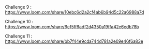 Challenge 9 : https://www.loom.com/share/10ebc6d2a2cf4ab6b94d5c22a6988a7d

Challenge 10 : https://www.loom.com/share/6cf5ff6adf2d4350a19ffa42e6edb78b

Challenge 11 : https://www.loom.com/share/bb7f44e9cda744d781a2e09e46f6a83e